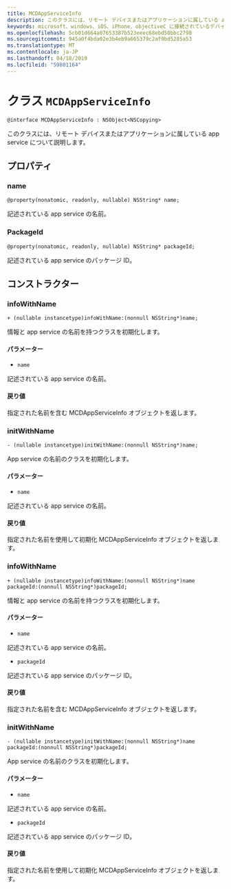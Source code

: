 ```yaml
---
title: MCDAppServiceInfo
description: このクラスには、リモート デバイスまたはアプリケーションに属している app service について説明します。
keywords: microsoft、windows、iOS、iPhone、objectiveC に接続されているデバイス、プロジェクトのローマ
ms.openlocfilehash: 5cb01d664a07653387b523eeec68ebd50bbc2798
ms.sourcegitcommit: 945a0f4bda02e3b4eb9a665379c2af9bd5285a53
ms.translationtype: MT
ms.contentlocale: ja-JP
ms.lasthandoff: 04/18/2019
ms.locfileid: "59801164"
---
```

# <a name="class-mcdappserviceinfo"></a>クラス `MCDAppServiceInfo` 

```
@interface MCDAppServiceInfo : NSObject<NSCopying>
```  

このクラスには、リモート デバイスまたはアプリケーションに属している app service について説明します。

## <a name="properties"></a>プロパティ

### <a name="name"></a>name
`@property(nonatomic, readonly, nullable) NSString* name;`

記述されている app service の名前。

### <a name="packageid"></a>PackageId
`@property(nonatomic, readonly, nullable) NSString* packageId;`

記述されている app service のパッケージ ID。

## <a name="constructors"></a>コンストラクター

### <a name="infowithname"></a>infoWithName
`+ (nullable instancetype)infoWithName:(nonnull NSString*)name;`

情報と app service の名前を持つクラスを初期化します。

#### <a name="parameters"></a>パラメーター 
* `name` 

記述されている app service の名前。

#### <a name="returns"></a>戻り値
指定された名前を含む MCDAppServiceInfo オブジェクトを返します。

### <a name="initwithname"></a>initWithName
`- (nullable instancetype)initWithName:(nonnull NSString*)name;`

App service の名前のクラスを初期化します。

#### <a name="parameters"></a>パラメーター 
* `name` 

記述されている app service の名前。

#### <a name="returns"></a>戻り値
指定された名前を使用して初期化 MCDAppServiceInfo オブジェクトを返します。

### <a name="infowithname"></a>infoWithName
`+ (nullable instancetype)infoWithName:(nonnull NSString*)name packageId:(nonnull NSString*)packageId;`

情報と app service の名前を持つクラスを初期化します。

#### <a name="parameters"></a>パラメーター 
* `name` 

記述されている app service の名前。

* `packageId` 

記述されている app service のパッケージ ID。

#### <a name="returns"></a>戻り値
指定された名前を含む MCDAppServiceInfo オブジェクトを返します。

### <a name="initwithname"></a>initWithName
`- (nullable instancetype)initWithName:(nonnull NSString*)name packageId:(nonnull NSString*)packageId;`

App service の名前のクラスを初期化します。

#### <a name="parameters"></a>パラメーター 
* `name` 

記述されている app service の名前。

* `packageId` 

記述されている app service のパッケージ ID。

#### <a name="returns"></a>戻り値
指定された名前を使用して初期化 MCDAppServiceInfo オブジェクトを返します。
